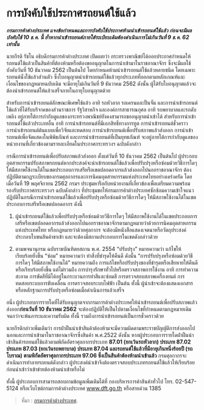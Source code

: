 
การบังคับใช้ประกาศรถยนต์ใช้แล้ว
===
**_กรมการค้าต่างประเทศ แจงข้อกำหนดและการบังคับใช้ประกาศห้ามนำเข้ารถยนต์ใช้แล้ว ก่อนจะมีผลบังคับใช้ 10 ธ.ค. นี้ ย้ำหากนำเข้ารถยนต์ภายใต้ระเบียบเดิมต้องดำเนินการไม่เกินวันที่ 9 ธ.ค. 62 เท่านั้น_**

นายกีรติ รัชโน อธิบดีกรมการค้าต่างประเทศ เปิดเผยว่า กระทรวงพาณิชย์ได้ออกประกาศกำหนดให้รถยนต์ใช้แล้วเป็นสินค้าที่ต้องห้ามหรือต้องขออนุญาตในการนำเข้ามาในราชอาณาจักร ซึ่งจะมีผลใช้บังคับวันที่ 10 ธันวาคม 2562 เป็นต้นไป โดยกำหนดห้ามนำเข้ารถยนต์ใช้แล้วหลายชนิด โดยเฉพาะรถยนต์นั่งใช้แล้วส่วนตัว  ซึ่งใบอนุญาตนำเข้ารถยนต์ใช้แล้วทุกประเภทที่ออกตามหลักเกณฑ์และเงื่อนไขของกฎหมายฉบับเดิม จะมีอายุไม่เกินวันที่ 9 ธันวาคม 2562 ดังนั้น ผู้ได้รับใบอนุญาตแล้วจะต้องนำเข้ารถยนต์ให้แล้วเสร็จภายในอายุใบอนุญาตด้วย

สำหรับการนำเข้ารถยนต์ลักษณะพิเศษใช้แล้ว อาทิ รถหัวลาก รถเครนและปั่นจั่น และการนำเข้ารถยนต์ใช้แล้วที่ได้รับบริจาคของส่วนราชการ รัฐวิสาหกิจ และองค์การสาธารณกุศล อาทิ รถพยาบาลและรถดับเพลิง  อยู่ภายใต้การกำกับดูแลของกระทรวงพาณิชย์ยังคงสามารถขออนุญาตนำเข้าได้ สำหรับการนำเข้ารถยนต์ใช้แล้วประเภทอื่น อาทิ การนำเข้ารถยนต์ที่มีเอกสิทธิ์ทางการทูต การนำเข้ารถยนต์ชั่วคราว การนำเข้ารถยนต์ต้นแบบเพื่อวิจัยและทดสอบ การนำเข้ารถยนต์เพื่อปรับสภาพแล้วส่งออก การนำเข้ารถยนต์เพื่อจัดแสดงในพิพิธภัณฑ์ และการนำเข้ารถยนต์ที่เป็นยุทธภัณฑ์ จะอยู่ภายใต้การกำกับดูแลของหน่วยงานที่เกี่ยวข้องตามรายละเอียดในประกาศกระทรวงฯ ฉบับดังกล่าว

กรณีการนำเข้ารถยนต์เพื่อปรับสภาพแล้วส่งออก ตั้งแต่วันที่ 10 ธันวาคม 2562 เป็นต้นไป ผู้ประกอบอุตสาหกรรมปรับสภาพรถยนต์หากประสงค์จะนำเข้ารถยนต์ใช้แล้วเพื่อปรับปรุงหรือซ่อมด้วยวิธีการใดๆ ให้มีสภาพใช้งานได้ในเขตประกอบการเสรีหรือเขตปลอดอากรแล้วส่งออกไปนอกราชอาณาจักร ต้องปฏิบัติตามกฎระเบียบของกรมศุลกากรและการนิคมอุตสาหกรรมแห่งประเทศไทยอย่างเคร่งครัด โดยเมื่อวันที่ 19 พฤศจิกายน 2562 กรมฯ ประชุมหารือกับหน่วยงานที่เกี่ยวข้องเพื่อเตรียมความพร้อมรองรับประกาศกระทรวงฯ ฉบับดังกล่าว ที่ประชุมขอให้กรมการค้าต่างประเทศซักซ้อมความเข้าใจแนวปฏิบัติในกรณีการนำเข้ารถยนต์ใช้แล้วเพื่อปรับปรุงหรือซ่อมด้วยวิธีการใดๆ ให้มีสภาพใช้งานได้ในเขตประกอบการเสรีหรือเขตปลอดอากร ดังนี้

1. ผู้นำเข้ารถยนต์ใช้แล้วเพื่อปรับปรุงหรือซ่อมด้วยวิธีการใดๆ ให้มีสภาพใช้งานได้ในเขตประกอบการเสรีหรือเขตปลอดอากรแล้วส่งออกไปนอกราชอาณาจักรตามกฎหมายว่าด้วยการนิคมอุตสาหกรรมแห่งประเทศไทย  หรือกฎหมายว่าด้วยศุลกากร จะต้องมีหนังสือแสดงเจตนาหรือวัตถุประสงค์ประกอบใบขนสินค้าขาเข้า และจะต้องมีสถานประกอบการในเขตดังกล่าวด้วย

2. ตามพจนานุกรม ฉบับราชบัณฑิตยสถาน พ.ศ. 2554 “ปรับปรุง” หมายความว่า แก้ไขให้เรียบร้อยยิ่งขึ้น  “ซ่อม” หมายความว่า ทำสิ่งที่ชำรุดให้คืนดี ดังนั้น “การปรับปรุงหรือซ่อมด้วยวิธีการใดๆ ให้มีสภาพใช้งานได้” หมายความถึง การแก้ไขหรือปรับปรุงของที่ชำรุดหรือเสียหายให้คืนดีหรือเรียบร้อยยิ่งขึ้น แต่ไม่รวมถึง การบำรุงรักษาทั่วไปหรือตรวจสภาพการใช้งาน อาทิ การทำความสะอาด การขัดสีที่มิได้อยู่ในกระบวนการทำสีและซ่อมสี  การตรวจสอบสภาพเครื่องยนต์ การทดสอบระบบการขับเคลื่อน การตรวจสอบระบบไฟฟ้า เป็นต้น ทั้งนี้ ผู้นำเข้าจะต้องแสดงเอกสารหรือหลักฐานการปรับปรุงหรือซ่อมเมื่อดำเนินการแล้วเสร็จ

อนึ่ง ผู้ประกอบการรายใดที่ได้รับอนุญาตจากกรมการค้าต่างประเทศให้นำเข้ารถยนต์เพื่อปรับสภาพแล้วส่งออก**ก่อนวันที่ 10 ธันวาคม 2562** จะต้องปฏิบัติให้เป็นไปตามเงื่อนไขที่กำหนดตามกฎหมายเดิมจนกว่าจะพ้นภาระและความรับผิด ทั้งนี้ รวมถึงการนำเข้ารถยนต์เป็นการชั่วคราวด้วย

นายกีรติกล่าวเพิ่มเติมว่า การฝ่าฝืนนำเข้าสินค้าต้องห้ามจะมีความผิดตามพระราชบัญญัติการส่งออกไปนอกและการนำเข้ามาในราชอาณาจักรซึ่งสินค้า พ.ศ.2522 ดังนั้น หากผู้ประกอบการรายใดฝ่าฝืนนำเข้าสินค้ารถยนต์ใช้แล้วตามพิกัดอัตราศุลกากรประเภท **87.01 (ยกเว้นรถหัวลาก) ประเภท 87.02 ประเภท 87.03 (ยกเว้นรถพยาบาล) ประเภท 87.04 และรถยนต์ใช้แล้วที่มีอายุเกินหนึ่งร้อยปี (รถโบราณ) ตามพิกัดอัตราศุลกากรประเภท  97.06 ซึ่งเป็นสินค้าต้องห้ามนำเข้าแล้ว** กรมศุลกากรจะดำเนินการทำลายรถยนต์ดังกล่าว ผู้ประสงค์นำเข้าจึงต้องตรวจสอบประเภทรถยนต์ใช้แล้วให้เรียบร้อยก่อนนำเข้าว่าเข้าข่ายต้องห้ามนำเข้าหรือไม่

ทั้งนี้ ผู้ประกอบการสามารถสอบถามข้อมูลเพิ่มเติมได้ที่ กองบริหารการค้าสินค้าทั่วไป โทร. 02-547-5124  หรือเว็บไซต์กรมการค้าต่างประเทศ www.dft.go.th หรือสายด่วน 1385


> ที่มา : [กรมการค้าต่างประเทศ](http://www.dft.go.th/th-th/NewsList/News-DFT/Description-News-DFT/ArticleId/13963/13963).
<!--stackedit_data:
eyJoaXN0b3J5IjpbMTk2Nzc5OTgzNl19
-->